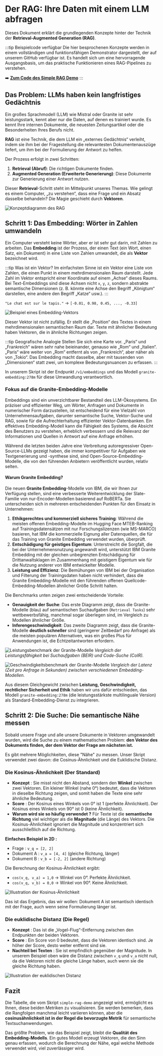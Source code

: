 # Der RAG: Ihre Daten mit einem LLM abfragen

Dieses Dokument erklärt die grundlegenden Konzepte hinter der Technik der **Retrieval-Augmented Generation (RAG)**.

:::tip Beispielcode verfügbar
Die hier besprochenen Konzepte werden in einem vollständigen und funktionsfähigen Demonstrator dargestellt, der auf unserem GitHub verfügbar ist. Es handelt sich um eine hervorragende Ausgangsbasis, um das praktische Funktionieren eines RAG-Pipelines zu verstehen.

➡️ **[Zum Code des Simple RAG Demo](https://github.com/Cloud-Temple/product-llmaas-how-to/tree/main/simple_rag_demo)**
:::

## Das Problem: LLMs haben kein langfristiges Gedächtnis

Ein großes Sprachmodell (LLM) wie Mistral oder Granite ist sehr leistungsstark, kennt aber nur die Daten, auf denen es trainiert wurde. Es kennt Ihre internen Dokumente, die neuesten Zeitungsartikel oder die Besonderheiten Ihres Berufs nicht.

**RAG** ist eine Technik, die dem LLM ein „externes Gedächtnis“ verleiht, indem sie ihm bei der Fragestellung die relevantesten Dokumentenauszüge liefert, um ihm bei der Formulierung der Antwort zu helfen.

Der Prozess erfolgt in zwei Schritten:
1. **Retrieval (Abruf)**: Die richtigen Dokumente finden.
2. **Augmented Generation (Erweiterte Generierung)**: Diese Dokumente zur Generierung einer Antwort nutzen.

Dieser **Retrieval**-Schritt steht im Mittelpunkt unseres Themas. Wie gelingt es einem Computer, „zu verstehen“, dass eine Frage und ein Absatz dasselbe behandeln? Die Magie geschieht durch **Vektoren**.

![Konzeptdiagramm des RAG](./images/rag_concept_overview.png)

## Schritt 1: Das Embedding: Wörter in Zahlen umwandeln

Ein Computer versteht keine Wörter, aber er ist sehr gut darin, mit Zahlen zu arbeiten. Das **Embedding** ist der Prozess, der einen Text (ein Wort, einen Satz, ein Dokument) in eine Liste von Zahlen umwandelt, die als **Vektor** bezeichnet wird.

:::tip Was ist ein Vektor?
Im einfachsten Sinne ist ein Vektor eine Liste von Zahlen, die einen Punkt in einem mehrdimensionalen Raum darstellt. Jede Zahl im Vektor entspricht einer Koordinate auf einem „Achse“ dieses Raums. Bei Text-Embeddings sind diese Achsen nicht `x`, `y`, `z`, sondern abstrakte semantische Dimensionen (z. B. könnte eine Achse den Begriff „Königtum“ darstellen, eine andere den Begriff „Katze“ usw.).
:::

`"Le chat est sur le tapis."`  →  `[-0.01, 0.98, 0.45, ..., -0.33]`

![Beispiel eines Embedding-Vektors](./images/embedding_vector_example.png)

Dieser Vektor ist nicht zufällig. Er stellt die „Position“ des Textes in einem mehrdimensionalen semantischen Raum dar. Texte mit ähnlicher Bedeutung haben Vektoren, die in ähnliche Richtungen zeigen.

:::tip Geografische Analogie
Stellen Sie sich eine Karte vor. „Paris“ und „Frankreich“ wären sehr nahe beieinander, genauso wie „Rom“ und „Italien“. „Paris“ wäre weiter von „Rom“ entfernt als von „Frankreich“, aber näher als von „Tokio“. Das Embedding macht dasselbe, aber mit tausenden von „Dimensionen“ statt zwei, um komplexe Bedeutungsnuancen zu erfassen.
:::

In unserem Skript ist der Endpunkt `/v1/embeddings` und das Modell `granite-embedding:278m` für diese Umwandlung verantwortlich.

### Fokus auf die Granite-Embedding-Modelle

Embeddings sind ein unverzichtbarer Bestandteil des LLM-Ökosystems. Ein präziser und effizienter Weg, um Wörter, Anfragen und Dokumente in numerischer Form darzustellen, ist entscheidend für eine Vielzahl von Unternehmensaufgaben, darunter semantische Suche, Vektor-Suche und RAG, sowie für die Aufrechterhaltung effizienter Vektor-Datenbanken. Ein effektives Embedding-Modell kann die Fähigkeit des Systems, die Absicht des Benutzers zu verstehen, erheblich verbessern und die Relevanz der Informationen und Quellen in Antwort auf eine Anfrage erhöhen.

Während die letzten beiden Jahre eine Verbreitung autoregressiver Open-Source-LLMs gezeigt haben, die immer kompetitiver für Aufgaben wie Textgenerierung und -synthese sind, sind Open-Source-Embedding-Modelle, die von den führenden Anbietern veröffentlicht wurden, relativ selten.

#### Warum Granite Embedding?

Die neuen **Granite Embedding**-Modelle von IBM, die wir Ihnen zur Verfügung stellen, sind eine verbesserte Weiterentwicklung der Slate-Familie von nur-Encoder-Modellen basierend auf RoBERTa. Sie unterscheiden sich in mehreren entscheidenden Punkten für den Einsatz in Unternehmen:

1.  **Ethikgerechtes und kommerziell sicheres Training**: Während die meisten offenen Embedding-Modelle im Hugging Face MTEB-Ranking auf Trainingsdatensätzen mit nur Forschungslizenzen (wie MS-MARCO) basieren, hat IBM die kommerzielle Eignung aller Datenquellen, die für das Training von Granite Embedding verwendet wurden, überprüft.
2.  **Entschädigung für geistiges Eigentum**: Unterstreicht die Sorgfalt, die bei der Unternehmensnutzung angewandt wird, unterstützt IBM Granite Embedding mit der gleichen unbegrenzten Entschädigung für Drittanwaltsklagen im Zusammenhang mit geistigem Eigentum wie für die Nutzung anderer von IBM entwickelter Modelle.
3.  **Leistung und Effizienz**: Die Bemühungen von IBM bei der Organisation und Filterung der Trainingsdaten haben nicht verhindert, dass die Granite Embedding-Modelle mit den führenden offenen Quellcode-Embedding-Modellen ähnlicher Größe Schritt halten.

Die Benchmarks unten zeigen zwei entscheidende Vorteile:

-   **Genauigkeit der Suche**: Das erste Diagramm zeigt, dass die Granite-Modelle (blau) auf semantischen Suchaufgaben (`Retrieval Tasks`) sehr wettbewerbsfähig, manchmal sogar überlegen sind, im Vergleich zu Modellen ähnlicher Größe.
-   **Inferengeschwindigkeit**: Das zweite Diagramm zeigt, dass die Granite-Modelle **deutlich schneller** sind (geringerer Zeitbedarf pro Anfrage) als die meisten populären Alternativen, was ein großes Plus für Anwendungen ist, die Echtzeitantworten erfordern.

![Leistungsbenchmark der Granite-Modelle](./images/granite_benchmark_performance.png)
*Vergleich der Leistungsfähigkeit bei Suchaufgaben (BEIR) und Code-Suche (CoIR).*

![Geschwindigkeitsbenchmark der Granite-Modelle](./images/granite_benchmark_speed.png)
*Vergleich der Latenz (Zeit pro Anfrage in Sekunden) zwischen verschiedenen Embedding-Modellen.*

Aus diesem Gleichgewicht zwischen **Leistung, Geschwindigkeit, rechtlicher Sicherheit und Ethik** haben wir uns dafür entschieden, das Modell `granite-embedding:278m` (die leistungsstärkste multilinguale Version) als Standard-Embedding-Dienst zu integrieren.

## Schritt 2: Die Suche: Die semantische Nähe messen

Sobald unsere Frage und alle unsere Dokumente in Vektoren umgewandelt wurden, wird die Suche zu einem mathematischen Problem: **den Vektor des Dokuments finden, der dem Vektor der Frage am nächsten ist.**

Es gibt mehrere Möglichkeiten, diese "Nähe" zu messen. Unser Skript verwendet zwei davon: die Cosinus-Ähnlichkeit und die Euklidische Distanz.

### Die Kosinus-Ähnlichkeit (Der Standard)

-   **Konzept** : Sie misst nicht den Abstand, sondern den **Winkel** zwischen zwei Vektoren. Ein kleiner Winkel (nahe 0°) bedeutet, dass die Vektoren in dieselbe Richtung zeigen, und somit haben die Texte eine sehr ähnliche Bedeutung.
-   **Score** : Der Kosinus eines Winkels von 0° ist 1 (perfekte Ähnlichkeit). Der Kosinus eines Winkels von 90° ist 0 (keine Ähnlichkeit).
-   **Warum wird sie so häufig verwendet ?** Für Texte ist die **semantische Richtung** viel wichtiger als die **Magnitude** (die Länge) des Vektors. Die Kosinus-Ähnlichkeit ignoriert die Magnitude und konzentriert sich ausschließlich auf die Richtung.

**Einfaches Beispiel in 2D :**
-   Frage : `v_q = [2, 2]`
-   Dokument A : `v_a = [4, 4]` (gleiche Richtung, länger)
-   Dokument B : `v_b = [-2, 2]` (andere Richtung)

Die Berechnung der Kosinus-Ähnlichkeit ergibt:
-   `cos(v_q, v_a) = 1,0` → Winkel von 0°. Perfekte Ähnlichkeit.
-   `cos(v_q, v_b) = 0,0` → Winkel von 90°. Keine Ähnlichkeit.

![Illustration der Kosinus-Ähnlichkeit](./images/cosine_similarity_concept.png)

Das ist das Ergebnis, das wir wollen: Dokument A ist semantisch identisch mit der Frage, auch wenn seine Formulierung länger ist.

### Die euklidische Distanz (Die Regel)

-   **Konzept** : Das ist die „Vogel-Flug“-Entfernung zwischen den Endpunkten der beiden Vektoren.
-   **Score** : Ein Score von 0 bedeutet, dass die Vektoren identisch sind. Je höher der Score, desto weiter entfernt sind sie.
-   **Nachteil bei Texten** : Sie ist empfindlich gegenüber der Magnitude. In unserem Beispiel oben wäre die Distanz zwischen `v_q` und `v_a` nicht null, da die Vektoren nicht die gleiche Länge haben, auch wenn sie die gleiche Richtung haben.

![Illustration der euklidischen Distanz](./images/euclidean_distance_concept.png)

## Fazit

Die Tabelle, die vom Skript `simple-rag-demo` angezeigt wird, ermöglicht es Ihnen, diese beiden Metriken zu visualisieren. Sie werden bemerken, dass die Rangfolgen manchmal leicht variieren können, aber die **cosinusähnlichkeit ist in der Regel die bevorzugte Metrik** für semantische Textsuchanwendungen.

Das größte Problem, wie das Beispiel zeigt, bleibt die **Qualität des Embedding-Modells**. Ein gutes Modell erzeugt Vektoren, die den Sinn genau erfassen, wodurch die Berechnung der Nähe, egal welche Methode verwendet wird, viel zuverlässiger wird.